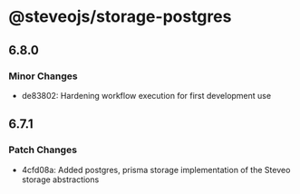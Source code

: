 # @steveojs/storage-postgres

## 6.8.0

### Minor Changes

- de83802: Hardening workflow execution for first development use

## 6.7.1

### Patch Changes

- 4cfd08a: Added postgres, prisma storage implementation of the Steveo storage abstractions
